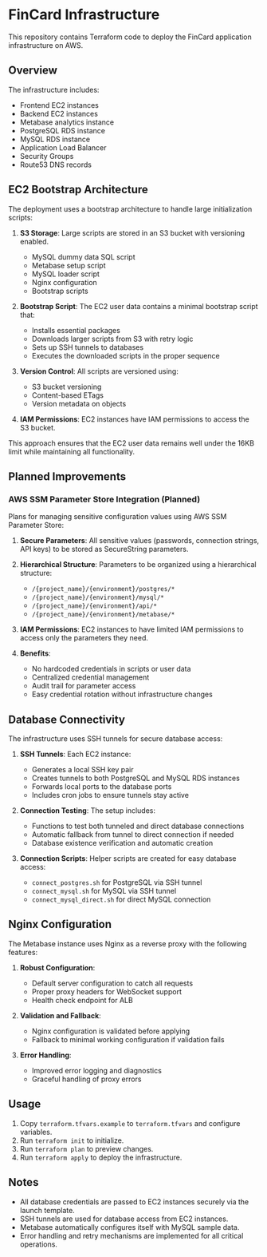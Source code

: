 # FinCard Infrastructure

This repository contains Terraform code to deploy the FinCard application infrastructure on AWS.

## Overview

The infrastructure includes:
- Frontend EC2 instances
- Backend EC2 instances
- Metabase analytics instance
- PostgreSQL RDS instance
- MySQL RDS instance
- Application Load Balancer
- Security Groups
- Route53 DNS records

## EC2 Bootstrap Architecture

The deployment uses a bootstrap architecture to handle large initialization scripts:

1. **S3 Storage**: Large scripts are stored in an S3 bucket with versioning enabled.
   - MySQL dummy data SQL script
   - Metabase setup script
   - MySQL loader script
   - Nginx configuration
   - Bootstrap scripts

2. **Bootstrap Script**: The EC2 user data contains a minimal bootstrap script that:
   - Installs essential packages
   - Downloads larger scripts from S3 with retry logic
   - Sets up SSH tunnels to databases
   - Executes the downloaded scripts in the proper sequence

3. **Version Control**: All scripts are versioned using:
   - S3 bucket versioning
   - Content-based ETags
   - Version metadata on objects

4. **IAM Permissions**: EC2 instances have IAM permissions to access the S3 bucket.

This approach ensures that the EC2 user data remains well under the 16KB limit while maintaining all functionality.

## Planned Improvements

### AWS SSM Parameter Store Integration (Planned)

Plans for managing sensitive configuration values using AWS SSM Parameter Store:

1. **Secure Parameters**: All sensitive values (passwords, connection strings, API keys) to be stored as SecureString parameters.

2. **Hierarchical Structure**: Parameters to be organized using a hierarchical structure:
   - `/{project_name}/{environment}/postgres/*`
   - `/{project_name}/{environment}/mysql/*`
   - `/{project_name}/{environment}/api/*`
   - `/{project_name}/{environment}/metabase/*`

3. **IAM Permissions**: EC2 instances to have limited IAM permissions to access only the parameters they need.

4. **Benefits**:
   - No hardcoded credentials in scripts or user data
   - Centralized credential management
   - Audit trail for parameter access
   - Easy credential rotation without infrastructure changes

## Database Connectivity

The infrastructure uses SSH tunnels for secure database access:

1. **SSH Tunnels**: Each EC2 instance:
   - Generates a local SSH key pair
   - Creates tunnels to both PostgreSQL and MySQL RDS instances
   - Forwards local ports to the database ports
   - Includes cron jobs to ensure tunnels stay active

2. **Connection Testing**: The setup includes:
   - Functions to test both tunneled and direct database connections
   - Automatic fallback from tunnel to direct connection if needed
   - Database existence verification and automatic creation

3. **Connection Scripts**: Helper scripts are created for easy database access:
   - `connect_postgres.sh` for PostgreSQL via SSH tunnel
   - `connect_mysql.sh` for MySQL via SSH tunnel
   - `connect_mysql_direct.sh` for direct MySQL connection

## Nginx Configuration

The Metabase instance uses Nginx as a reverse proxy with the following features:

1. **Robust Configuration**:
   - Default server configuration to catch all requests
   - Proper proxy headers for WebSocket support
   - Health check endpoint for ALB

2. **Validation and Fallback**:
   - Nginx configuration is validated before applying
   - Fallback to minimal working configuration if validation fails

3. **Error Handling**:
   - Improved error logging and diagnostics
   - Graceful handling of proxy errors

## Usage

1. Copy `terraform.tfvars.example` to `terraform.tfvars` and configure variables.
2. Run `terraform init` to initialize.
3. Run `terraform plan` to preview changes.
4. Run `terraform apply` to deploy the infrastructure.

## Notes

- All database credentials are passed to EC2 instances securely via the launch template.
- SSH tunnels are used for database access from EC2 instances.
- Metabase automatically configures itself with MySQL sample data.
- Error handling and retry mechanisms are implemented for all critical operations.
